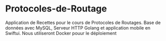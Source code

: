 # Protocoles-de-Routage
Application de Recettes pour le cours de Protocoles de Routages. Base de données avec MySQL, Serveur HTTP Golang et application mobile en Swiftui.
Nous utiliseront Docker pouur le déploiement
